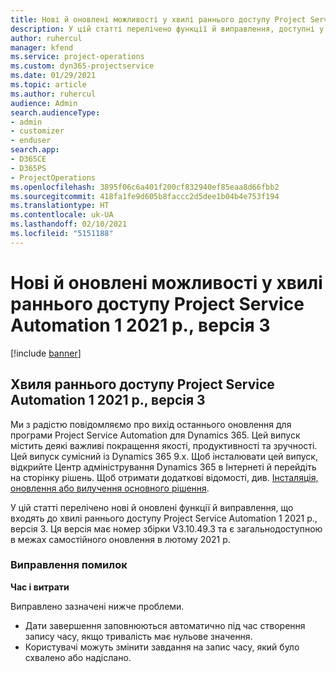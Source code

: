 ```yaml
---
title: Нові й оновлені можливості у хвилі раннього доступу Project Service Automation 1 2021 р., версія 3
description: У цій статті перелічено функції й виправлення, доступні у хвилі раннього доступу Project Service Automation 1 2021 р., версія 3.
author: ruhercul
manager: kfend
ms.service: project-operations
ms.custom: dyn365-projectservice
ms.date: 01/29/2021
ms.topic: article
ms.author: ruhercul
audience: Admin
search.audienceType:
- admin
- customizer
- enduser
search.app:
- D365CE
- D365PS
- ProjectOperations
ms.openlocfilehash: 3895f06c6a401f200cf832940ef85eaa8d66fbb2
ms.sourcegitcommit: 418fa1fe9d605b8faccc2d5dee1b04b4e753f194
ms.translationtype: HT
ms.contentlocale: uk-UA
ms.lasthandoff: 02/10/2021
ms.locfileid: "5151188"
---
```

# <a name="whats-new-or-changed-in-project-service-automation-early-access-wave-1-2021-v3"></a>Нові й оновлені можливості у хвилі раннього доступу Project Service Automation 1 2021 р., версія 3

[!include [banner](../includes/psa-now-project-operations.md)]

## <a name="project-service-automation-early-access-wave-1-2021-v3"></a>Хвиля раннього доступу Project Service Automation 1 2021 р., версія 3

Ми з радістю повідомляємо про вихід останнього оновлення для програми Project Service Automation для Dynamics 365. Цей випуск містить деякі важливі покращення якості, продуктивності та зручності. Цей випуск сумісний із Dynamics 365 9.x. Щоб інсталювати цей випуск, відкрийте Центр адміністрування Dynamics 365 в Інтернеті й перейдіть на сторінку рішень. Щоб отримати додаткові відомості, див. [Інсталяція, оновлення або вилучення основного рішення](https://docs.microsoft.com/power-platform/admin/install-remove-preferred-solution).

У цій статті перелічено нові й оновлені функції й виправлення, що входять до хвилі раннього доступу Project Service Automation 1 2021 р., версія 3. Ця версія має номер збірки V3.10.49.3 та є загальнодоступною в межах самостійного оновлення в лютому 2021 р.


### <a name="bug-fixes"></a>Виправлення помилок

**Час і витрати**

Виправлено зазначені нижче проблеми.

- Дати завершення заповнюються автоматично під час створення запису часу, якщо тривалість має нульове значення.
- Користувачі можуть змінити завдання на запис часу, який було схвалено або надіслано.
